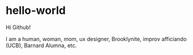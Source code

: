 # hello-world

Hi Github!

I am a human, woman, mom, ux designer, Brooklynite, improv afficiando (UCB), Barnard Alumna, etc.
